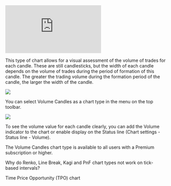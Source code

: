 <iframe src="https://www.youtube.com/embed/SrVzARJBZfk?&amp;wmode=opaque" frameborder="0" allowfullscreen="" data-dashlane-frameid="4327"></iframe>  

This type of chart allows for a visual assessment of the volume of trades for each candle. These are still candlesticks, but the width of each candle depends on the volume of trades during the period of formation of this candle. The greater the trading volume during the formation period of the candle, the larger the width of the candle.

![](https://s3.amazonaws.com/cdn.freshdesk.com/data/helpdesk/attachments/production/43476673573/original/PuTgwULIZpQxnLqZ6AKzdTjO8chGcS4yXA.png?1711957675)

You can select Volume Candles as a chart type in the menu on the top toolbar.

![](https://s3.amazonaws.com/cdn.freshdesk.com/data/helpdesk/attachments/production/43476673553/original/t_LNcPPzaAbfKfKq5p0HdrFT9qCxcbokIg.png?1711957663)

To see the volume value for each candle clearly, you can add the Volume indicator to the chart or enable display on the Status line (Chart settings - Status line - Volume).

The Volume Candles chart type is available to all users with a Premium subscription or higher.

Why do Renko, Line Break, Kagi and PnF chart types not work on tick-based intervals?

Time Price Opportunity (TPO) chart